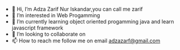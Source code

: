 - 👋 Hi, I’m Adza Zarif Nur Iskandar,you can call me zarif
- 👀 I’m interested in Web Progamming
- 🌱 I’m currently learning object oriented progamming java and learn javascript framework
- 💞️ I’m looking to collaborate on 
- 📫 How to reach me follow me on email adzazarf@gmail.com

<!-- -
adzazarif/adzazarif is a ✨ special ✨ repository because its `README.md` (this file) appears on your GitHub profile.
You can click the Preview link to take a look at your changes.
- -->
